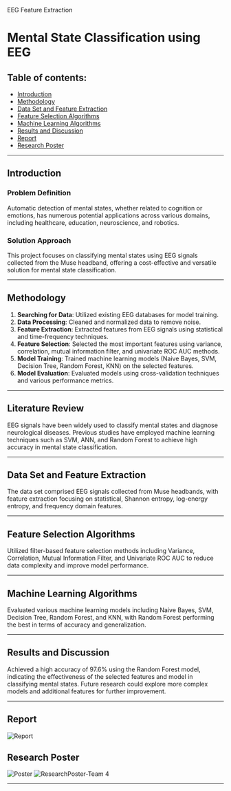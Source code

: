 EEG Feature Extraction
# Mental State Classification using EEG

## Table of contents:
- [Introduction](#introduction)
- [Methodology](#methodology)
- [Data Set and Feature Extraction](data-set-and-feature-extraction)
- [Feature Selection Algorithms](feature-selection-algorithms)
- [Machine Learning Algorithms](Machine-Learning-Algorithms)
- [Results and Discussion](#results-and-discussion)
- [Report](report)
- [Research Poster](research-poster)


---

## Introduction

### Problem Definition
Automatic detection of mental states, whether related to cognition or emotions, has numerous potential applications across various domains, including healthcare, education, neuroscience, and robotics.

### Solution Approach
This project focuses on classifying mental states using EEG signals collected from the Muse headband, offering a cost-effective and versatile solution for mental state classification.

---

## Methodology

1. **Searching for Data**: Utilized existing EEG databases for model training.
2. **Data Processing**: Cleaned and normalized data to remove noise.
3. **Feature Extraction**: Extracted features from EEG signals using statistical and time-frequency techniques.
4. **Feature Selection**: Selected the most important features using variance, correlation, mutual information filter, and univariate ROC AUC methods.
5. **Model Training**: Trained machine learning models (Naive Bayes, SVM, Decision Tree, Random Forest, KNN) on the selected features.
6. **Model Evaluation**: Evaluated models using cross-validation techniques and various performance metrics.

---

## Literature Review

EEG signals have been widely used to classify mental states and diagnose neurological diseases. Previous studies have employed machine learning techniques such as SVM, ANN, and Random Forest to achieve high accuracy in mental state classification.

---

## Data Set and Feature Extraction

The data set comprised EEG signals collected from Muse headbands, with feature extraction focusing on statistical, Shannon entropy, log-energy entropy, and frequency domain features.

---

## Feature Selection Algorithms

Utilized filter-based feature selection methods including Variance, Correlation, Mutual Information Filter, and Univariate ROC AUC to reduce data complexity and improve model performance.

---

## Machine Learning Algorithms

Evaluated various machine learning models including Naive Bayes, SVM, Decision Tree, Random Forest, and KNN, with Random Forest performing the best in terms of accuracy and generalization.

---

## Results and Discussion

Achieved a high accuracy of 97.6% using the Random Forest model, indicating the effectiveness of the selected features and model in classifying mental states. Future research could explore more complex models and additional features for further improvement.

---

## Report

![Report](link/to/your/block_diagram.png)

## Research Poster
![Poster](link/to/your/block_diagram.png)
![ResearchPoster-Team 4](https://github.com/Omar-Saad-ELGharbawy/CDSS-Final-Project/assets/84602951/19717ad6-43cf-438c-a5f9-f4a7febfa905)


---

